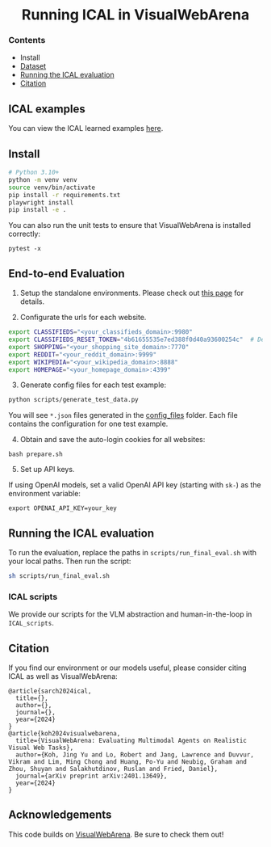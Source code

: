 <h1 align="center">
    Running ICAL in VisualWebArena
</h1>

### Contents
<div class="toc">
<ul>
<li><a href="#install"></a>Install</li>
<li><a href="#dataset"> Dataset </a></li>
<li><a href="#running-the-ical-evaluation"> Running the ICAL evaluation </a></li>
<li><a href="#citation"> Citation </a></li>
</ul>
</div>

## ICAL examples
You can view the ICAL learned examples [here](https://github.com/Gabesarch/ICAL/VisualWebArena/learned_examples).

## Install
```bash
# Python 3.10+
python -m venv venv
source venv/bin/activate
pip install -r requirements.txt
playwright install
pip install -e .
```

You can also run the unit tests to ensure that VisualWebArena is installed correctly:
```
pytest -x
```

## End-to-end Evaluation
1. Setup the standalone environments.
Please check out [this page](environment_docker/README.md) for details.

2. Configurate the urls for each website.
```bash
export CLASSIFIEDS="<your_classifieds_domain>:9980"
export CLASSIFIEDS_RESET_TOKEN="4b61655535e7ed388f0d40a93600254c"  # Default reset token for classifieds site, change if you edited its docker-compose.yml
export SHOPPING="<your_shopping_site_domain>:7770"
export REDDIT="<your_reddit_domain>:9999"
export WIKIPEDIA="<your_wikipedia_domain>:8888"
export HOMEPAGE="<your_homepage_domain>:4399"
```

3. Generate config files for each test example:
```bash
python scripts/generate_test_data.py
```
You will see `*.json` files generated in the [config_files](./config_files) folder. Each file contains the configuration for one test example.

4. Obtain and save the auto-login cookies for all websites:
```
bash prepare.sh
```

5. Set up API keys.

If using OpenAI models, set a valid OpenAI API key (starting with `sk-`) as the environment variable:
```
export OPENAI_API_KEY=your_key
```

## Running the ICAL evaluation
To run the evaluation, replace the paths in `scripts/run_final_eval.sh` with your local paths. Then run the script:
```bash
sh scripts/run_final_eval.sh
```

### ICAL scripts
We provide our scripts for the VLM abstraction and human-in-the-loop in `ICAL_scripts`.

## Citation
If you find our environment or our models useful, please consider citing ICAL as well as VisualWebArena:
```
@article{sarch2024ical,
  title={},
  author={},
  journal={},
  year={2024}
}
@article{koh2024visualwebarena,
  title={VisualWebArena: Evaluating Multimodal Agents on Realistic Visual Web Tasks},
  author={Koh, Jing Yu and Lo, Robert and Jang, Lawrence and Duvvur, Vikram and Lim, Ming Chong and Huang, Po-Yu and Neubig, Graham and Zhou, Shuyan and Salakhutdinov, Ruslan and Fried, Daniel},
  journal={arXiv preprint arXiv:2401.13649},
  year={2024}
}
```

## Acknowledgements

This code builds on [VisualWebArena](https://github.com/web-arena-x/visualwebarena). Be sure to check them out!
